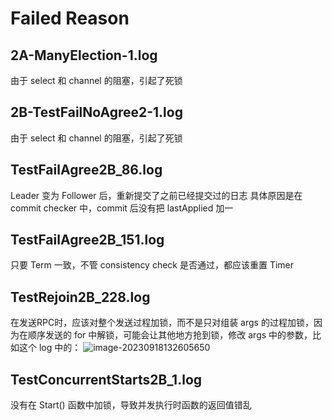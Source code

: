 # Failed Reason

## 2A-ManyElection-1.log

由于 select 和 channel 的阻塞，引起了死锁

## 2B-TestFailNoAgree2-1.log

由于 select 和 channel 的阻塞，引起了死锁

## TestFailAgree2B_86.log

Leader 变为 Follower 后，重新提交了之前已经提交过的日志
具体原因是在 commit checker 中，commit 后没有把 lastApplied 加一

## TestFailAgree2B_151.log

只要 Term 一致，不管 consistency check 是否通过，都应该重置 Timer

## TestRejoin2B_228.log

在发送RPC时，应该对整个发送过程加锁，而不是只对组装 args 的过程加锁，因为在顺序发送的 for 中解锁，可能会让其他地方抢到锁，修改 args 中的参数，比如这个 log 中的：
![image-20230918132605650](https://kkkzoz-1304409899.cos.ap-chengdu.myqcloud.com/img/image-20230918132605650.png)

## TestConcurrentStarts2B_1.log

没有在 Start() 函数中加锁，导致并发执行时函数的返回值错乱